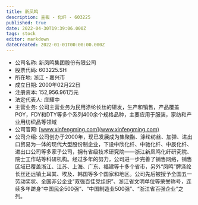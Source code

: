 ```yaml
---
title: 新凤鸣
description: 主板 - 化纤 - 603225
published: true
date: 2022-04-30T19:39:06.000Z
tags: stock
editor: markdown
dateCreated: 2022-01-01T00:00:00.000Z
---
```


- 公司名称: 新凤鸣集团股份有限公司
- 股票代码: 603225.SH
- 所在地: 浙江 - 嘉兴市
- 成立日期: 2000年02月22日
- 注册资本: 152,956.961万元
- 法定代表人: 庄耀中
- 主营业务: 公司主营业务为民用涤纶长丝的研发，生产和销售，产品覆盖POY，FDY和DTY等多个系列400余个规格品种，主要应用于服装，家纺和产业用纺织品等领域
- 公司官网: [www.xinfengming.com](www.xinfengming.com)
- 公司介绍: 公司创办于2000年，现已发展成为集聚酯、涤纶纺丝、加弹、进出口贸易为一体的现代大型股份制企业，下设中欣化纤、中驰化纤、中辰化纤、进出口公司等多家子公司，拥有省级技术研究院——浙江新凤鸣化纤研究院、院士工作站等科研机构。经过多年的努力，公司进一步完善了销售网络，销售区域已覆盖浙江、江苏、上海、广东、福建等十多个省市，另外“凤鸣”牌涤纶长丝还远销土耳其、埃及、韩国等多个国家和地区。公司先后被授予全国五一劳动奖状、全国非公企业“双强百佳党组织”、浙江省文明单位等荣誉称号，连续多年跻身“中国民企500强”、“中国制造业500强”、“浙江省百强企业”之列。



